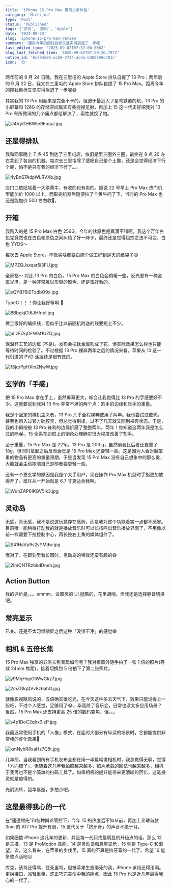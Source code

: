 ```yaml
---
title: 'iPhone 15 Pro Max 极简上手体验'
category: 'Nichijou'
type: 'Post'
status: 'Published'
tags: ['评测', '数码', 'Apple']
date: '2023-09-23'
slug: 'iphone-15-pro-max-review'
summary: '距离今年的攒钱目标又坚实得后退了一步呢'
last_edited_time: '2025-09-02T07:37:00.000Z'
blog_last_fetched_time: '2025-09-02T07:50:26.797Z'
notion_id: '6c254a86-acb8-4734-acda-b366569c781c'
icon: '😊'
---
```


两年前的 9 月 24 日晚，我在三里屯的 Apple Store 排队自提了 13 Pro；两年后的 9 月 22 日，我又在三里屯的 Apple Store 排队自提了 15 Pro Max。距离今年的攒钱目标又坚实得后退了一步呢😅

其实我的 13 Pro 用起来是完全不卡的，但迫于最近入了星穹铁道的坑，13 Pro 的小屏幕和 128G 的存储空间属实有些捉襟见肘，再加上 15 这一代正好把我对 13 Pro 有所微词的几个痛点都给解决了，索性就换了帕。

![U4VyGHBWte9EmpJ.jpg](https://cdn.sa.net/2024/03/16/U4VyGHBWte9EmpJ.jpg)

## 还是得排队

我和同事晚上 7 点 45 到达了三里屯店，依旧是里三圈外三圈，最终在 8 点 20 左右拿到了各自的机器。每次去三里屯除了感叹自己是个土鳖，还是会觉得经济下行个屁，怕不是只有我的经济下行了。。。

![4yBnS7AdpWLRVXb.jpg](https://cdn.sa.net/2024/03/16/4yBnS7AdpWLRVXb.jpg)

店门口依旧站着一大票黄牛，有收的也有卖的。据说 22 号早上 Pro Max 热门机型能加价 1000 以上，而取完机器后随便拉了个黄牛问了下，当时的 Pro Max 也还是能加价 500 左右收🥲。

## 开箱

我购入的是 15 Pro Max 白色 256G。今年的钛原色是真滴不错啊，我这个万年白色党竟然也在白色和原色之间纠结了好一阵子，最终还是觉得祖宗之法不可变，白色 YYDS～

每次去 Apple Store，不管买啥都要白嫖个做工好到逆天的纸袋子😅

![MPZQJsxqar5i3FU.jpg](https://cdn.sa.net/2024/03/16/MPZQJsxqar5i3FU.jpg)

全家福～ 对比 13 Pro 的白色，15 Pro Max 的白色会稍暖一些，反光更有一种金属光泽，是一种非常难以形容的颜色，还是蛮好看的。

![eQYB76I2TzdbO9x.jpg](https://cdn.sa.net/2024/03/16/eQYB76I2TzdbO9x.jpg)

TypeC！！！你让我好等啊 🫠

![8BbgkjCt6JHfnol.jpg](https://cdn.sa.net/2024/03/16/8BbgkjCt6JHfnol.jpg)

做工很好的编织线，但似乎比以前随机附送的线要短上不少。

![bLzEi7qGFWM1UZQ.jpg](https://cdn.sa.net/2024/03/16/bLzEi7qGFWM1UZQ.jpg)

保温杯工艺的边框 (不是)。发布会把钛金属吹成了花，但实际效果怎么样也只能等待时间的检验了。不过根据 13 Pro 裸奔两年之后的情况来看，苹果从 13 这一代引进的 PVD 涂层还是很有效的。

![fSjqrPpHXln2NwW.jpg](https://cdn.sa.net/2024/03/16/fSjqrPpHXln2NwW.jpg)

## 玄学的「手感」

把 15 Pro Max 拿在手上，虽然屏幕更大，却会让我觉得比 13 Pro 的手感要好不少。这就要说到我对 13 Pro 非常不满的两个点：割手的边缘和压手的重量。

我是个坚定的裸机主义者，13 Pro 几乎全程裸奔使用了两年。我也尝试过戴壳，甚至也购入过官方硅胶壳，但总觉得别扭，过不了几天就又回到裸奔状态。于是，我的小拇指被 13 Pro 锋利的边缘折磨了整整两年。两年！你知道这两年我是怎么过的吗😭。15 全系在边框上的倒角处理确实很大程度改善了割手。

至于重量，15 Pro Max 是 221g，13 Pro 是 203 g，虽然前者比后者还要重了 18g，但同时拿起之后反而会觉是 15 Pro Max 还要轻一些。这是因为人会对越笨重的物品有更高的重量预期，于是当发现 15 Pro Max 没有自己想象中的那么重，大脑就会主动欺骗自己是前者要更轻一些。

还有一个更玄学的原因是我是个大手用户，现在操作 Pro Max 机型时手指更加放得开了。或许从一开始就是 6.7 寸更适合我啊。

![WuhZAP6IKGV5lk3.jpg](https://cdn.sa.net/2024/03/16/WuhZAP6IKGV5lk3.jpg)

## **灵动岛**

无感，真无感，我不是说这玩意存在感低，而是我对这个功能着实一点都不感冒。目前唯一能稍微打动我的就是播放音乐时可以长按呼出音乐播放界面了，不用像以前一样需要下拉控制中心，再长按右上角的媒体组件了。

![S41HaVp9s2vYMdw.jpg](https://cdn.sa.net/2024/03/16/S41HaVp9s2vYMdw.jpg)

哦对了，在即刻里看长图时，灵动岛的特效还蛮有趣的😄

![2ImQNTRzbkdDneh.jpg](https://cdn.sa.net/2024/03/16/2ImQNTRzbkdDneh.jpg)

## Action Button

我的评价是。。。emmm，设置页的 UI 挺酷的，花里胡哨，但我还是选择静音切换吧。

## 常亮显示

已关。还是不太习惯锁屏之后这种「没锁干净」的感觉😅

## 相机 & 五倍长焦

15 Pro Max 独享的五倍长焦表现如何呢？我对着窗外随手拍了一张 1 倍的照片(等效 24mm 焦距)，接着切换到 5 倍拍下了第二张照片。

![y9MqHnpOlWwGkz7.jpg](https://cdn.sa.net/2024/03/16/y9MqHnpOlWwGkz7.jpg)

![2mZGIqQVv8z6ahO.jpg](https://cdn.sa.net/2024/03/16/2mZGIqQVv8z6ahO.jpg)

就像影视飓风说的，五倍确实很吃光，在今天这种多云天气下，效果只能说得上一般吧，不过个人感觉，足够用了😂，毕竟除了音乐会，日常也没太多应用场景？当然，15 Pro Max 还支持更高 25 倍的数码变焦，但。。。

![s4p1DoC2qhx3lzP.jpg](https://cdn.sa.net/2024/03/16/s4p1DoC2qhx3lzP.jpg)

我最近常使用手机的「人像」模式，在面对大部分有纵深的场景时，它都能提供非常棒的虚化效果🤞

![kmNybR8xaHz7Q5t.jpg](https://cdn.sa.net/2024/03/16/kmNybR8xaHz7Q5t.jpg)

几年前，当我看到所有手机发布会都在用一半篇幅讲相机时，我总觉得无聊，觉得「方向错了」，但随着这几年我拍照越来越多，照片承载的回忆也越来越多，相机于我再也不是个简单的扫码工具了。如果相机的提升能带来更清晰的回忆，这笔投资就是值得的。

光阴流转，韶华易逝，多拍点吧。

## 这是最得我心的一代

在“遥遥领先”和各种舆论管控下，今年 15 的热度远不如从前，再加上全球首款 3nm 的 A17 Pro 提升有限，15 这代关于「挤牙膏」的声音不绝于耳。

如果细数 iPhone 这几年的更新，并且每一代只找最明显的升级点的话，那么 12 是三摄，13 是 ProMotion 高刷，14 是灵动岛和息屏显示，15 则是 Type-C 和潜望。诶，这么看来，在苹果的步伐里，15 真的不算是挤牙膏的一代了。希望 16 能多整点活吧😌

库克，该骂还得骂，往死里骂，但被苹果生态绑死的我，iPhone 该用还得用啊。更换接口，减轻重量，这正巧完美命中我的痛点，因此 15 Pro 也是近几年最得我心的一代了。
